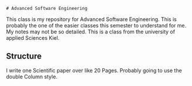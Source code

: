     # Advanced Software Engineering
This class is my repository for Advanced Software Engineering. This is probably the one of the easier classes this semester to understand for me. My notes may not be so detailed. This is a class from the university of applied Sciences Kiel. 

## Structure
I write one Scientific paper over like 20 Pages. Probably going to use the double Column style.

